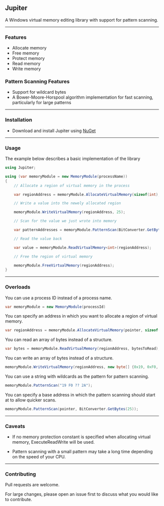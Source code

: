 ## Jupiter

A Windows virtual memory editing library with support for pattern scanning.

----

### Features

* Allocate memory
* Free memory
* Protect memory
* Read memory
* Write memory

### Pattern Scanning Features

* Support for wildcard bytes
* A Bower-Moore-Horspool algorithm implementation for fast scanning, particularly for large patterns

----

### Installation

* Download and install Jupiter using [NuGet](https://www.nuget.org/packages/Jupiter)

----

### Usage

The example below describes a basic implementation of the library

```csharp
using Jupiter;

using (var memoryModule = new MemoryModule(processName))
{
    // Allocate a region of virtual memory in the process

    var regionAddress = memoryModule.AllocateVirtualMemory(sizeof(int), MemoryProtection.ReadWrite);

    // Write a value into the newely allocated region

    memoryModule.WriteVirtualMemory(regionAddress, 25);

    // Scan for the value we just wrote into memory

    var patternAddresses = memoryModule.PatternScan(BitConverter.GetBytes(25));

    // Read the value back

    var value = memoryModule.ReadVirtualMemory<int>(regionAddress);

    // Free the region of virtual memory

    memoryModule.FreeVirtualMemory(regionAddress);
}

```

----

### Overloads

You can use a process ID instead of a process name.

```csharp
var memoryModule = new MemoryModule(processId)
```

You can specify an address in which you want to allocate a region of virtual memory.

```csharp
var regionAddress = memoryModule.AllocateVirtualMemory(pointer, sizeof(int), MemoryProtection.ReadWrite);
```

You can read an array of bytes instead of a structure.

```csharp
var bytes = memoryModule.ReadVirtualMemory(regionAddress, bytesToRead);
```

You can write an array of bytes instead of a structure.

```csharp
memoryModule.WriteVirtualMemory(regionAddress, new byte[] {0x19, 0xF0, 0x00, 0x2A});
```

You can use a string with wildcards as the pattern for pattern scanning.

```csharp
memoryModule.PatternScan("19 F0 ?? 2A");
```

You can specify a base address in which the pattern scanning should start at to allow quicker scans.

```csharp
memoryModule.PatternScan(pointer, BitConverter.GetBytes(25));
```

----

### Caveats

* If no memory protection constant is specified when allocating virtual memory, ExecuteReadWrite will be used.

* Pattern scanning with a small pattern may take a long time depending on the speed of your CPU.

----

### Contributing

Pull requests are welcome. 

For large changes, please open an issue first to discuss what you would like to contribute.
